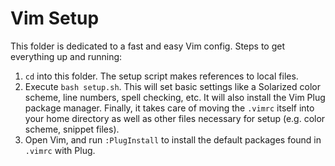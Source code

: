 # Vim Setup
This folder is dedicated to a fast and easy Vim config. Steps to get everything up and running:

1. `cd` into this folder. The setup script makes references to local files.
2. Execute `bash setup.sh`. This will set basic settings like a Solarized color scheme, line numbers, spell checking, etc. It will also install the Vim Plug package manager. Finally, it takes care of moving the `.vimrc` itself into your home directory as well as other files necessary for setup (e.g. color scheme, snippet files).
3. Open Vim, and run `:PlugInstall` to install the default packages found in `.vimrc` with Plug. 
